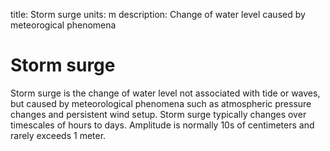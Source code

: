 title: Storm surge
units: m
description: Change of water level caused by meteorogical phenomena

# Storm surge
Storm surge is the change of water level not associated with tide or waves, but caused by meteorological phenomena such as atmospheric pressure changes and persistent wind setup. Storm surge typically changes over timescales of hours to days. Amplitude is normally 10s of centimeters and rarely exceeds 1 meter.
